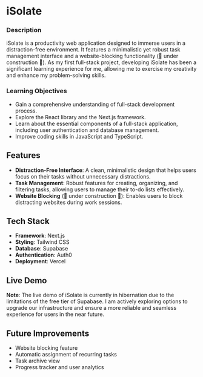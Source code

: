 # iSolate
### Description
iSolate is a productivity web application designed to immerse users in a distraction-free environment. It features a minimalistic yet robust task management interface and a website-blocking functionality (🚧 under construction 🚧). As my first full-stack project, developing iSolate has been a significant learning experience for me, allowing me to exercise my creativity and enhance my problem-solving skills.

### Learning Objectives
- Gain a comprehensive understanding of full-stack development process.
- Explore the React library and the Next.js framework.
- Learn about the essential components of a full-stack application, including user authentication and database management.
- Improve coding skills in JavaScript and TypeScript.

## Features
- **Distraction-Free Interface**: A clean, minimalistic design that helps users focus on their tasks without unnecessary distractions.
- **Task Management**: Robust features for creating, organizing, and filtering tasks, allowing users to manage their to-do lists effectively.
- **Website Blocking** (🚧 under construction 🚧): Enables users to block distracting websites during work sessions.

## Tech Stack
- **Framework**: Next.js
- **Styling**: Tailwind CSS
- **Database**: Supabase
- **Authentication**: Auth0
- **Deployment**: Vercel 

## Live Demo
**Note**: The live demo of iSolate is currently in hibernation due to the limitations of the free tier of Supabase. I am actively exploring options to upgrade our infrastructure and ensure a more reliable and seamless experience for users in the near future.

## Future Improvements
- Website blocking feature
- Automatic assignment of recurring tasks
- Task archive view
- Progress tracker and user analytics
